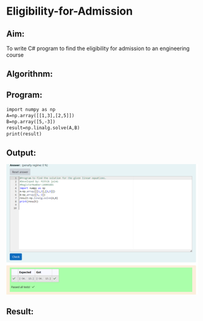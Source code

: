 # Eligibility-for-Admission

## Aim:
To write C# program to find the eligibility for admission to an engineering course

## Algorithnm:

## Program:
~~~
import numpy as np
A=np.array([[1,3],[2,5]])
B=np.array([5,-3])
result=np.linalg.solve(A,B)
print(result)

~~~

## Output:
![maths linear equation](<Screenshot 2024-10-19 131719.png>)


## Result:

